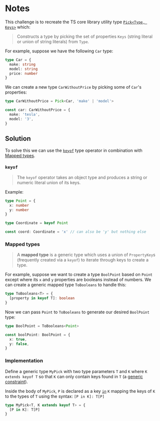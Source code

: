 # Notes

This challenge is to recreate the TS core library utility type
[`Pick<Type, Keys>`](https://www.typescriptlang.org/docs/handbook/utility-types.html#picktype-keys) which:

> Constructs a type by picking the set of properties `Keys` (string literal
> or union of string literals) from `Type`.

For example, suppose we have the following `Car` type:

```ts
type Car = {
  make: string
  model: string
  price: number
}
```

We can create a new type `CarWithoutPrice` by picking some of `Car`'s
properties:

```ts
type CarWithoutPrice = Pick<Car, 'make' | 'model'>

const car: CarWithoutPrice = {
  make: 'tesla',
  model: '3',
}
```

## Solution

To solve this we can use the
[`keyof`](https://www.typescriptlang.org/docs/handbook/2/keyof-types.html)
type operator in combination with
[Mapped types](https://www.typescriptlang.org/docs/handbook/2/mapped-types.html).

### `keyof`

> The `keyof` operator takes an object type and produces a string or numeric
> literal union of its keys.

Example:

```ts
type Point = {
  x: number
  y: number
}

type Coordinate = keyof Point

const coord: Coordinate = 'x' // can also be 'y' but nothing else
```

### Mapped types

> A **mapped type** is a generic type which uses a union of `PropertyKey`s
> (frequently created via a `keyof`) to iterate through keys to create a
> type.

For example, suppose we want to create a type `BoolPoint` based on `Point`
except where its `x` and `y` properties are booleans instead of numbers. We
can create a generic mapped type `ToBooleans` to handle this:

```ts
type ToBooleans<T> = {
  [property in keyof T]: boolean
}
```

Now we can pass `Point` to `ToBooleans` to generate our desired `BoolPoint`
type:

```ts
type BoolPoint = ToBooleans<Point>

const boolPoint: BoolPoint = {
  x: true,
  y: false,
}
```

### Implementation

Define a generic type `MyPick` with two type parameters `T` and `K` where `K extends keyof T` so that `K` can only contain keys found in `T` (a [generic
constraint](https://www.typescriptlang.org/docs/handbook/2/generics.html#generic-constraints)).

Inside the body of `MyPick`, `P` is declared as a key
[`in`](https://developer.mozilla.org/en-US/docs/Web/JavaScript/Guide/Expressions_and_Operators#in)
`K` mapping the keys of `K` to the types of `T` using the syntax: `[P in K]: T[P]`

```ts
type MyPick<T, K extends keyof T> = {
  [P in K]: T[P]
}
```
